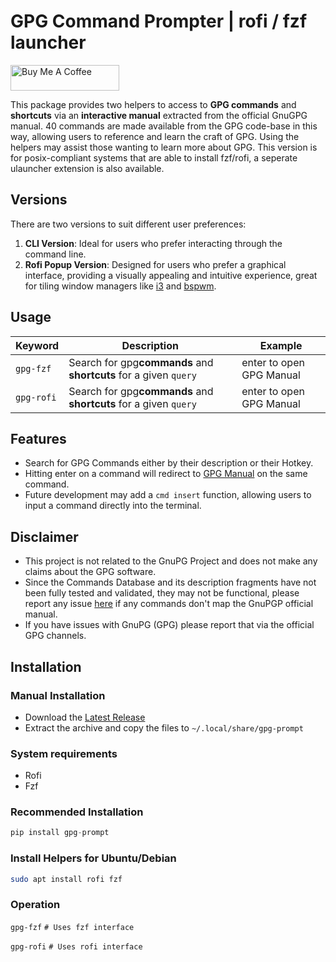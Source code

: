 # GPG Command Prompter | rofi / fzf launcher


<a href="https://www.buymeacoffee.com/ubuntupunk" target="_blank"><img src="https://cdn.buymeacoffee.com/buttons/default-orange.png" alt="Buy Me A Coffee" height="41" width="174"></a>


This package provides two helpers to access to **GPG commands** and **shortcuts** via an **interactive manual** extracted from the official GnuGPG manual. 40 commands are made available from the GPG code-base in this way, allowing users to reference and learn the craft of GPG. Using the helpers may assist those wanting to learn more about GPG. This version is for posix-compliant systems that are able to install fzf/rofi, a seperate ulauncher extension is also available.

## Versions

There are two versions to suit different user preferences:

1. **CLI Version**: Ideal for users who prefer interacting through the command line.
2. **Rofi Popup Version**: Designed for users who prefer a graphical interface, providing a visually appealing and intuitive experience, great for tiling window managers like [i3](https://i3wm.org/) and [bspwm](https://github.com/baskerville/bspwm).

## Usage

| Keyword        | Description                                                                    | Example     |
| -------------- | ------------------------------------------------------------------------------ | ----------- |
| `gpg-fzf` | Search for gpg**commands** and **shortcuts** for a given `query` | enter to open GPG Manual |
| `gpg-rofi` | Search for gpg**commands** and **shortcuts** for a given `query` | enter to open GPG Manual |

## Features

* Search for GPG Commands either by their description or their Hotkey.
* Hitting enter on a command will redirect to [GPG Manual](https://github.com/ubuntupunk/gpg-prompt/blob/main/src/gpg_prompt/assets/gpg.md) on the same command.
* Future development may add a `cmd insert` function, allowing users to input a
  command directly into the terminal.

## Disclaimer
* This project is not related to the GnuPG Project and does not make any claims about the GPG software.
* Since the Commands Database and its description fragments have not been fully tested and validated, they may not be functional, please report any issue [here](https://github.com/ubuntupunk/gpg-prompt) if any commands don't map the GnuPGP official manual.
* If you have issues with GnuPG (GPG) please report that via the official GPG channels.

## Installation

### Manual Installation

* Download the [Latest Release](https://github.com/ubuntpunk/gpg-prompt/releases/latest)
* Extract the archive and copy the files to `~/.local/share/gpg-prompt`

### System requirements
- Rofi
- Fzf

### Recommended Installation

```python
pip install gpg-prompt
```
### Install Helpers for Ubuntu/Debian

```bash
sudo apt install rofi fzf
```

### Operation
`gpg-fzf`  `# Uses fzf interface`

`gpg-rofi`  `# Uses rofi interface`
